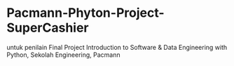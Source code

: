 # Pacmann-Phyton-Project-SuperCashier
untuk penilain Final Project Introduction to Software &amp; Data Engineering with Python, Sekolah Engineering, Pacmann
